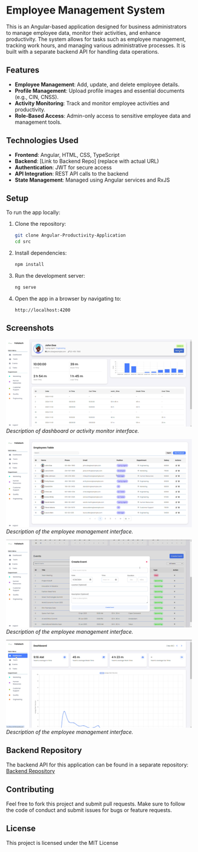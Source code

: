 # Employee Management System

This is an Angular-based application designed for business administrators to manage employee data, monitor their activities, and enhance productivity. The system allows for tasks such as employee management, tracking work hours, and managing various administrative processes. It is built with a separate backend API for handling data operations.

## Features

- **Employee Management**: Add, update, and delete employee details.
- **Profile Management**: Upload profile images and essential documents (e.g., CIN, CNSS).
- **Activity Monitoring**: Track and monitor employee activities and productivity.
- **Role-Based Access**: Admin-only access to sensitive employee data and management tools.

## Technologies Used

- **Frontend**: Angular, HTML, CSS, TypeScript
- **Backend**: [Link to Backend Repo] (replace with actual URL)
- **Authentication**: JWT for secure access
- **API Integration**: REST API calls to the backend
- **State Management**: Managed using Angular services and RxJS

## Setup

To run the app locally:

1. Clone the repository:
    ```bash
    git clone Angular-Productivity-Application
    cd src
    ```

2. Install dependencies:
    ```bash
    npm install
    ```

3. Run the development server:
    ```bash
    ng serve
    ```

4. Open the app in a browser by navigating to:
    ```
    http://localhost:4200
    ```

## Screenshots

![Dashboard Screenshot](images/data.png)  
_Description of dashboard or activity monitor interface._

![Employee Management Screenshot](images/Emp.png)  
_Description of the employee management interface._

![Employee Management Screenshot](images/event.png)  
_Description of the employee management interface._

![Employee Management Screenshot](images/dashboard.png)  
_Description of the employee management interface._

## Backend Repository

The backend API for this application can be found in a separate repository:  
[Backend Repository](link-to-backend-repository)

## Contributing

Feel free to fork this project and submit pull requests. Make sure to follow the code of conduct and submit issues for bugs or feature requests.

## License

This project is licensed under the MIT License 
